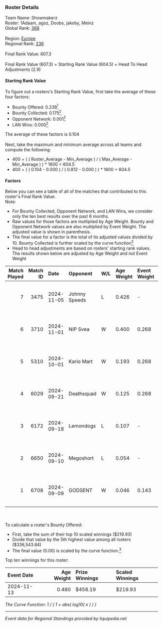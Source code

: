 ### Roster Details<br />
Team Name: Showmakerz<br />
Roster: 1Adaam, agoz, Doobs, jakoby, Meinz<br />
Global Rank: [368](../../standings_global_2025_03_01.md)<br />
<br />
Region: [Europe]( ../../standings_europe_2025_03_01.md)<br />
Regional Rank: [236]( ../../standings_europe_2025_03_01.md)<br />
<br />
Final Rank Value:  607.3<br />
<br />
Final Rank Value (607.3) = Starting Rank Value (604.5) + Head To Head Adjustments (2.9)<br />

#### Starting Rank Value<br />
To figure out a rosters's Starting Rank Value, first take the average of these four factors:<br />
- Bounty Offered: 0.239[<sup>1</sup>](#table2)
- Bounty Collected: 0.175[<sup>2</sup>](#table1)
- Opponent Network: 0.001[<sup>2</sup>](#table1)
- LAN Wins: 0.000[<sup>2</sup>](#table1)

The average of these factors is 0.104<br />
<br />
Next, take the maximum and minimum average across all teams and compute the following:<br />
- 400 + ( ( Roster_Average - Min_Average ) / ( Max_Average - Min_Average ) ) * 1600 = 604.5
- 400 + ( ( 0.104 - 0.000 ) / ( 0.812 - 0.000 ) ) * 1600 = 604.5


#### Factors<br />
Below you can see a table of all of the matches that contributed to this roster's Final Rank Value.<br />
Note:<br />

- For Bounty Collected, Opponent Network, and LAN Wins, we consider only the ten best results over the past 6 months.
- Raw values for those factors are multiplied by Age Weight. Bounty and Opponent Network values are also multiplied by Event Weight. The adjusted value is shown in parenthesis.
- The final value for a factor is the total of its adjusted values divided by 10. Bounty Collected is further scaled by the curve function[<sup>3</sup>](#curveFunction)
- Head to head adjustments are based on rosters' starting rank values. The results shown below are adjusted by Age Weight and not Event Weight
<span id="table1"></span><br />


| Match Played | Match ID | Date       | Opponent      | W/L | Age Weight | Event Weight | Bounty Collected | Opponent Network | LAN Wins  | H2H Adj. | Roster                                  |
| -: | -: | :- | :- | :- | :- | :- | :- | :- | :- | -: | :- |
|            7 |     3475 | 2024-11-05 | Johnny Speeds | L   | 0.426      | -            | -                | -                | -         |    -1.89 | 1Adaam, agoz, Doobs, jakoby, Meinz      |
|            6 |     3710 | 2024-11-01 | NIP Svea      | W   | 0.400      | 0.268        | 0.000 (0.000)    | 0.053 (0.006)    | 0 (0.000) |     3.10 | 1Adaam, agoz, Doobs, jakoby, Meinz      |
|            5 |     5310 | 2024-10-01 | Kario Mart    | W   | 0.193      | 0.268        | 0.004 (0.000)    | 0.070 (0.004)    | 0 (0.000) |     3.22 | 1Adaam, agoz, Doobs, jakoby, Meinz      |
|            4 |     6029 | 2024-09-21 | Deathsquad    | W   | 0.125      | 0.268        | 0.000 (0.000)    | 0.013 (0.000)    | 0 (0.000) |     0.96 | 1Adaam, agoz, Doobs, jakoby, Meinz      |
|            3 |     6172 | 2024-09-18 | Lemondogs     | L   | 0.107      | -            | -                | -                | -         |    -2.27 | bsover, Doobs, jakoby, Leon1das, meinz  |
|            2 |     6650 | 2024-09-10 | Megoshort     | L   | 0.054      | -            | -                | -                | -         |    -1.10 | agoz, Doobs, jakoby, Leon1das, PornyBig |
|            1 |     6708 | 2024-09-09 | GODSENT       | W   | 0.046      | 0.143        | 0.001 (0.000)    | 0.268 (0.002)    | 0 (0.000) |     0.84 | agoz, Doobs, jakoby, Leon1das, PornyBig |

<br />
<span id="table2"></span><br />
To calculate a roster's Bounty Offered:<br />

- First, take the sum of their top 10 scaled winnings ($219.93)
- Divide that value by the 5th highest value among all rosters ($336,543.84)
- The final value (0.00) is scaled by the curve function.[<sup>3</sup>](#curveFunction)

Top ten winnings for this roster:<br />

| Event Date | Age Weight | Prize Winnings | Scaled Winnings |
| :- | -: | :- | :- |
| 2024-11-13 |      0.480 | $458.19        | $219.93         |


<span id="curveFunction"></span>_The Curve Function: 1 / ( 1 + abs( log10( x ) ) )_<br />

---
_Event data for Regional Standings provided by liquipedia.net_<br />
